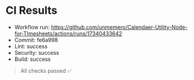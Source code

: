 # CI Results

- Workflow run: https://github.com/unmemero/Calendaer-Utility-Node-for-TImesheets/actions/runs/17340433642
- Commit: fe6a998
- Lint:     success
- Security: success
- Build:    success

> All checks passed ✅
